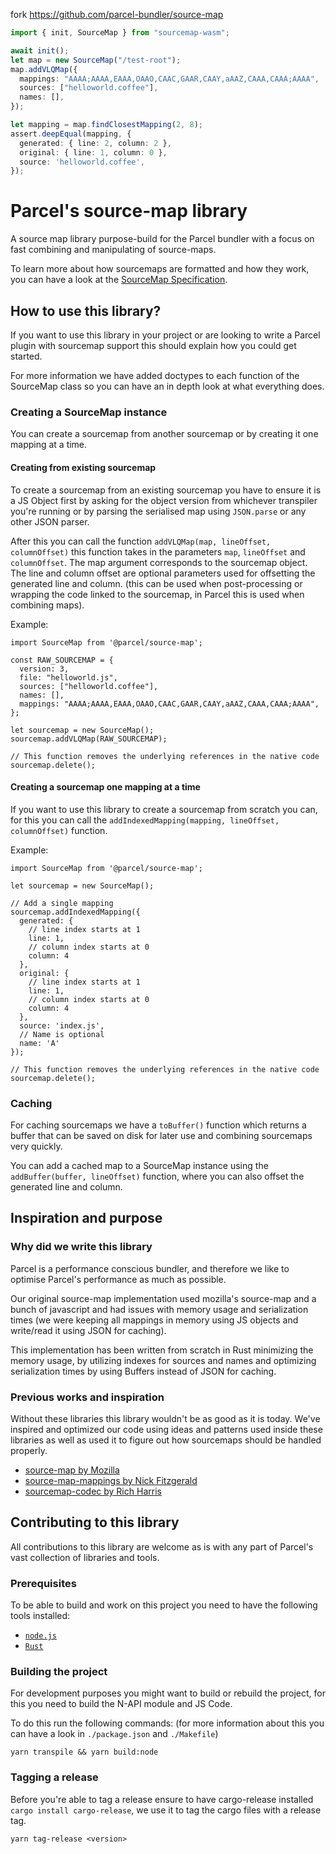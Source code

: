fork https://github.com/parcel-bundler/source-map
```ts
import { init, SourceMap } from "sourcemap-wasm";

await init();
let map = new SourceMap("/test-root");
map.addVLQMap({
  mappings: "AAAA;AAAA,EAAA,OAAO,CAAC,GAAR,CAAY,aAAZ,CAAA,CAAA;AAAA",
  sources: ["helloworld.coffee"],
  names: [],
});

let mapping = map.findClosestMapping(2, 8);
assert.deepEqual(mapping, {
  generated: { line: 2, column: 2 },
  original: { line: 1, column: 0 },
  source: 'helloworld.coffee',
});

```
# Parcel's source-map library

A source map library purpose-build for the Parcel bundler with a focus on fast combining and manipulating of source-maps.

To learn more about how sourcemaps are formatted and how they work, you can have a look at the [SourceMap Specification](https://docs.google.com/document/d/1U1RGAehQwRypUTovF1KRlpiOFze0b-_2gc6fAH0KY0k).

## How to use this library?

If you want to use this library in your project or are looking to write a Parcel plugin with sourcemap support this should explain how you could get started.

For more information we have added doctypes to each function of the SourceMap class so you can have an in depth look at what everything does.

### Creating a SourceMap instance

You can create a sourcemap from another sourcemap or by creating it one mapping at a time.

#### Creating from existing sourcemap

To create a sourcemap from an existing sourcemap you have to ensure it is a JS Object first by asking for the object version from whichever transpiler you're running or by parsing the serialised map using `JSON.parse` or any other JSON parser.

After this you can call the function `addVLQMap(map, lineOffset, columnOffset)` this function takes in the parameters `map`, `lineOffset` and `columnOffset`. The map argument corresponds to the sourcemap object. The line and column offset are optional parameters used for offsetting the generated line and column. (this can be used when post-processing or wrapping the code linked to the sourcemap, in Parcel this is used when combining maps).

Example:

```JS
import SourceMap from '@parcel/source-map';

const RAW_SOURCEMAP = {
  version: 3,
  file: "helloworld.js",
  sources: ["helloworld.coffee"],
  names: [],
  mappings: "AAAA;AAAA,EAAA,OAAO,CAAC,GAAR,CAAY,aAAZ,CAAA,CAAA;AAAA",
};

let sourcemap = new SourceMap();
sourcemap.addVLQMap(RAW_SOURCEMAP);

// This function removes the underlying references in the native code
sourcemap.delete();
```

#### Creating a sourcemap one mapping at a time

If you want to use this library to create a sourcemap from scratch you can, for this you can call the `addIndexedMapping(mapping, lineOffset, columnOffset)` function.

Example:

```JS
import SourceMap from '@parcel/source-map';

let sourcemap = new SourceMap();

// Add a single mapping
sourcemap.addIndexedMapping({
  generated: {
    // line index starts at 1
    line: 1,
    // column index starts at 0
    column: 4
  },
  original: {
    // line index starts at 1
    line: 1,
    // column index starts at 0
    column: 4
  },
  source: 'index.js',
  // Name is optional
  name: 'A'
});

// This function removes the underlying references in the native code
sourcemap.delete();
```

### Caching

For caching sourcemaps we have a `toBuffer()` function which returns a buffer that can be saved on disk for later use and combining sourcemaps very quickly.

You can add a cached map to a SourceMap instance using the `addBuffer(buffer, lineOffset)` function, where you can also offset the generated line and column.

## Inspiration and purpose

### Why did we write this library

Parcel is a performance conscious bundler, and therefore we like to optimise Parcel's performance as much as possible.

Our original source-map implementation used mozilla's source-map and a bunch of javascript and had issues with memory usage and serialization times (we were keeping all mappings in memory using JS objects and write/read it using JSON for caching).

This implementation has been written from scratch in Rust minimizing the memory usage, by utilizing indexes for sources and names and optimizing serialization times by using Buffers instead of JSON for caching.

### Previous works and inspiration

Without these libraries this library wouldn't be as good as it is today. We've inspired and optimized our code using ideas and patterns used inside these libraries as well as used it to figure out how sourcemaps should be handled properly.

- [source-map by Mozilla](https://github.com/mozilla/source-map)
- [source-map-mappings by Nick Fitzgerald](https://github.com/fitzgen/source-map-mappings)
- [sourcemap-codec by Rich Harris](https://github.com/Rich-Harris/sourcemap-codec)

## Contributing to this library

All contributions to this library are welcome as is with any part of Parcel's vast collection of libraries and tools.

### Prerequisites

To be able to build and work on this project you need to have the following tools installed:

- [`node.js`](https://nodejs.org/en/)
- [`Rust`](https://rustup.rs/)

### Building the project

For development purposes you might want to build or rebuild the project, for this you need to build the N-API module and JS Code.

To do this run the following commands: (for more information about this you can have a look in `./package.json` and `./Makefile`)

```shell
yarn transpile && yarn build:node
```

### Tagging a release

Before you're able to tag a release ensure to have cargo-release installed `cargo install cargo-release`, we use it to tag the cargo files with a release tag.

```shell
yarn tag-release <version>
```
